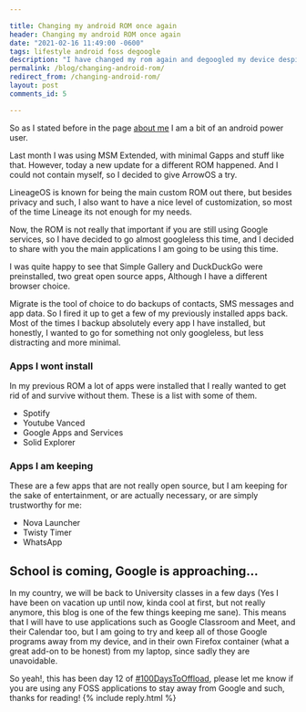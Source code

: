 ```yaml
---

title: Changing my android ROM once again
header: Changing my android ROM once again
date: "2021-02-16 11:49:00 -0600"
tags: lifestyle android foss degoogle
description: "I have changed my rom again and degoogled my device despite going back to school"
permalink: /blog/changing-android-rom/
redirect_from: /changing-android-rom/
layout: post
comments_id: 5

---
```


So as I stated before in the page [about me](/about) I am a bit of an android power user.

Last month I was using MSM Extended, with minimal Gapps and stuff like that. However, today a new update for a different ROM happened. And I could not contain myself, so I decided to give ArrowOS a try.

LineageOS is known for being the main custom ROM out there, but besides privacy and such, I also want to have a nice level of customization, so most of the time Lineage its not enough for my needs.

Now, the ROM is not really that important if you are still using Google services, so I have decided to go almost googleless this time, and I decided to share with you the main applications I am going to be using this time.

I was quite happy to see that Simple Gallery and DuckDuckGo were preinstalled, two great open source apps, Although I have a different browser choice.

Migrate is the tool of choice to do backups of contacts, SMS messages and app data. So I fired it up to get a few of my previously installed apps back. Most of the times I backup absolutely every app I have installed, but honestly, I wanted to go for something not only googleless, but less distracting and more minimal.

### Apps I wont install

In my previous ROM a lot of apps were installed that I really wanted to get rid of and survive without them. These is a list with some of them.

* Spotify
* Youtube Vanced
* Google Apps and Services
* Solid Explorer

### Apps I am keeping

These are a few apps that are not really open source, but I am keeping for the sake of entertainment, or are actually necessary, or are simply trustworthy for me:

* Nova Launcher
* Twisty Timer
* WhatsApp

## School is coming, Google is approaching...

In my country, we will be back to University classes in a few days (Yes I have been on vacation up until now, kinda cool at first, but not really anymore, this blog is one of the few things keeping me sane). This means that I will have to use applications such as Google Classroom and Meet, and their Calendar too, but I am going to try and keep all of those Google programs away from my device, and in their own Firefox container (what a great add-on to be honest) from my laptop, since sadly they are unavoidable.

So yeah!, this has been day 12 of [#100DaysToOffload](https://100daystooffload.com), please let me know if you are using any FOSS applications to stay away from Google and such, thanks for reading!
{% include reply.html %}
